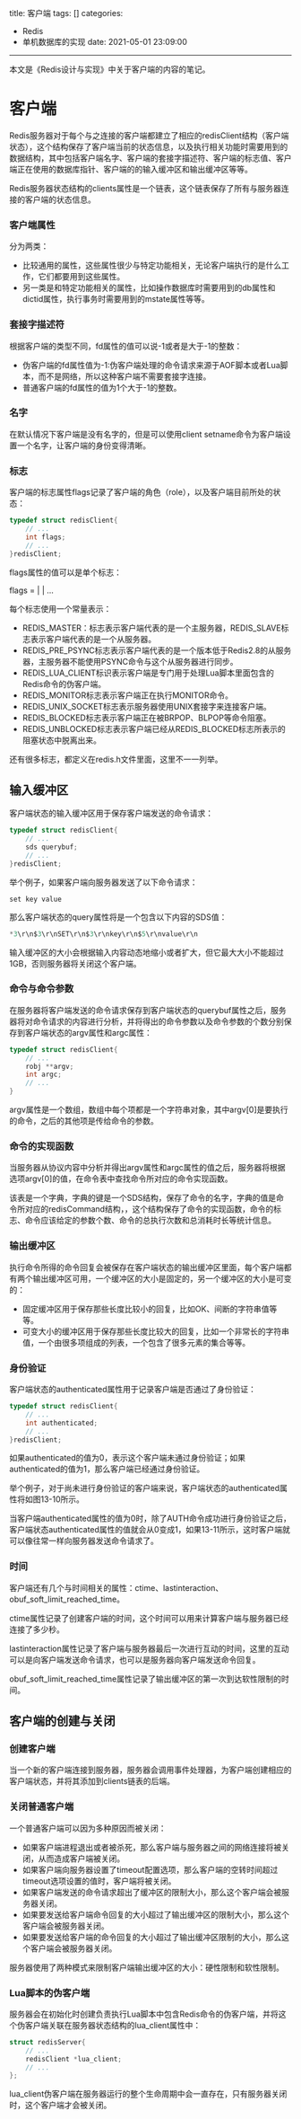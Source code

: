 title: 客户端
tags: []
categories:
  - Redis
  - 单机数据库的实现
date: 2021-05-01 23:09:00
---

本文是《Redis设计与实现》中关于客户端的内容的笔记。
 <!-- more -->

# 客户端

Redis服务器对于每个与之连接的客户端都建立了相应的redisClient结构（客户端状态），这个结构保存了客户端当前的状态信息，以及执行相关功能时需要用到的数据结构，其中包括客户端名字、客户端的套接字描述符、客户端的标志值、客户端正在使用的数据库指针、客户端的的输入缓冲区和输出缓冲区等等。

Redis服务器状态结构的clients属性是一个链表，这个链表保存了所有与服务器连接的客户端的状态信息。

### 客户端属性

分为两类：

- 比较通用的属性，这些属性很少与特定功能相关，无论客户端执行的是什么工作，它们都要用到这些属性。
- 另一类是和特定功能相关的属性，比如操作数据库时需要用到的db属性和dictid属性，执行事务时需要用到的mstate属性等等。

### 套接字描述符

根据客户端的类型不同，fd属性的值可以说-1或者是大于-1的整数：

- 伪客户端的fd属性值为-1:伪客户端处理的命令请求来源于AOF脚本或者Lua脚本，而不是网络，所以这种客户端不需要套接字连接。
- 普通客户端的fd属性的值为1个大于-1的整数。

### 名字

在默认情况下客户端是没有名字的，但是可以使用client setname命令为客户端设置一个名字，让客户端的身份变得清晰。

### 标志

客户端的标志属性flags记录了客户端的角色（role），以及客户端目前所处的状态：

```c
typedef struct redisClient{
	// ...
	int flags;
	// ...
}redisClient;
```

flags属性的值可以是单个标志：

flags = <flags1> | <flags2> | ...

每个标志使用一个常量表示：

- REDIS_MASTER：标志表示客户端代表的是一个主服务器，REDIS_SLAVE标志表示客户端代表的是一个从服务器。
- REDIS_PRE_PSYNC标志表示客户端代表的是一个版本低于Redis2.8的从服务器，主服务器不能使用PSYNC命令与这个从服务器进行同步。
- REDIS_LUA_CLIENT标识表示客户端是专门用于处理Lua脚本里面包含的Redis命令的伪客户端。
- REDIS_MONITOR标志表示客户端正在执行MONITOR命令。
- REDIS_UNIX_SOCKET标志表示服务器使用UNIX套接字来连接客户端。
- REDIS_BLOCKED标志表示客户端正在被BRPOP、BLPOP等命令阻塞。
- REDIS_UNBLOCKED标志表示客户端已经从REDIS_BLOCKED标志所表示的阻塞状态中脱离出来。

还有很多标志，都定义在redis.h文件里面，这里不一一列举。

## 输入缓冲区

客户端状态的输入缓冲区用于保存客户端发送的命令请求：

```c
typedef struct redisClient{
	// ...
	sds querybuf;
	// ...
}redisClient;
```

举个例子，如果客户端向服务器发送了以下命令请求：

```shell
set key value
```

那么客户端状态的query属性将是一个包含以下内容的SDS值：

```c
*3\r\n$3\r\nSET\r\n$3\r\nkey\r\n$5\r\nvalue\r\n
```

输入缓冲区的大小会根据输入内容动态地缩小或者扩大，但它最大大小不能超过1GB，否则服务器将关闭这个客户端。

### 命令与命令参数

在服务器将客户端发送的命令请求保存到客户端状态的querybuf属性之后，服务器将对命令请求的内容进行分析，并将得出的命令参数以及命令参数的个数分别保存到客户端状态的argv属性和argc属性：

```c
typedef struct redisClient{
	// ...
	robj **argv;
	int argc;
	// ...
}
```

argv属性是一个数组，数组中每个项都是一个字符串对象，其中argv[0]是要执行的命令，之后的其他项是传给命令的参数。

### 命令的实现函数

当服务器从协议内容中分析并得出argv属性和argc属性的值之后，服务器将根据选项argv[0]的值，在命令表中查找命令所对应的命令实现函数。

该表是一个字典，字典的键是一个SDS结构，保存了命令的名字，字典的值是命令所对应的redisCommand结构，，这个结构保存了命令的实现函数，命令的标志、命令应该给定的参数个数、命令的总执行次数和总消耗时长等统计信息。

### 输出缓冲区

执行命令所得的命令回复会被保存在客户端状态的输出缓冲区里面，每个客户端都有两个输出缓冲区可用，一个缓冲区的大小是固定的，另一个缓冲区的大小是可变的：

- 固定缓冲区用于保存那些长度比较小的回复，比如OK、间断的字符串值等等。
- 可变大小的缓冲区用于保存那些长度比较大的回复，比如一个非常长的字符串值，一个由很多项组成的列表，一个包含了很多元素的集合等等。

### 身份验证

客户端状态的authenticated属性用于记录客户端是否通过了身份验证：

```c
typedef struct redisClient{
	// ...
	int authenticated;
	// ...
}redisClient;
```

如果authenticated的值为0，表示这个客户端未通过身份验证；如果authenticated的值为1，那么客户端已经通过身份验证。

举个例子，对于尚未进行身份验证的客户端来说，客户端状态的authenticated属性将如图13-10所示。

当客户端authenticated属性的值为0时，除了AUTH命令成功进行身份验证之后，客户端状态authenticated属性的值就会从0变成1，如果13-11所示，这时客户端就可以像往常一样向服务器发送命令请求了。

### 时间

客户端还有几个与时间相关的属性：ctime、lastinteraction、obuf_soft_limit_reached_time。

ctime属性记录了创建客户端的时间，这个时间可以用来计算客户端与服务器已经连接了多少秒。

lastinteraction属性记录了客户端与服务器最后一次进行互动的时间，这里的互动可以是向客户端发送命令请求，也可以是服务器向客户端发送命令回复。

obuf_soft_limit_reached_time属性记录了输出缓冲区的第一次到达软性限制的时间。



## 客户端的创建与关闭

### 创建客户端

当一个新的客户端连接到服务器，服务器会调用事件处理器，为客户端创建相应的客户端状态，并将其添加到clients链表的后端。

### 关闭普通客户端

一个普通客户端可以因为多种原因而被关闭：

- 如果客户端进程退出或者被杀死，那么客户端与服务器之间的网络连接将被关闭，从而造成客户端被关闭。
- 如果客户端向服务器设置了timeout配置选项，那么客户端的空转时间超过timeout选项设置的值时，客户端将被关闭。
- 如果客户端发送的命令请求超出了缓冲区的限制大小，那么这个客户端会被服务器关闭。
- 如果要发送给客户端命令回复的大小超过了输出缓冲区的限制大小，那么这个客户端会被服务器关闭。
- 如果要发送给客户端的命令回复的大小超过了输出缓冲区限制的大小，那么这个客户端会被服务器关闭。

服务器使用了两种模式来限制客户端输出缓冲区的大小：硬性限制和软性限制。

### Lua脚本的伪客户端

服务器会在初始化时创建负责执行Lua脚本中包含Redis命令的伪客户端，并将这个伪客户端关联在服务器状态结构的lua_client属性中：

```c
struct redisServer{
	// ...
	redisClient *lua_client;
	// ...
};
```

lua_client伪客户端在服务器运行的整个生命周期中会一直存在，只有服务器关闭时，这个客户端才会被关闭。